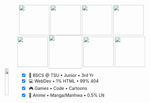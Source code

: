 <!-- <img height=325 src="https://github-readme-stats.vercel.app/api/top-langs/?username=pj-pj-pj&langs_count=10&layout=compact&theme=vision-friendly-dark" alt="Top Langs" /> -->
<!--  <img align="left" src="https://64.media.tumblr.com/3383fc6fe1edfd7b33eeced6d2cbf7d9/tumblr_mxo61dIr4D1qm4xi6o1_500.gif" height="12%" /> -->
<div align="center">
   <img align="center" src="https://images-wixmp-ed30a86b8c4ca887773594c2.wixmp.com/f/eba64197-3225-4c1f-9bf6-eb3b1ff9ef6a/d5cppi3-b97d47c2-8a5b-45ad-bde8-8434b57a0cfd.gif?token=eyJ0eXAiOiJKV1QiLCJhbGciOiJIUzI1NiJ9.eyJzdWIiOiJ1cm46YXBwOjdlMGQxODg5ODIyNjQzNzNhNWYwZDQxNWVhMGQyNmUwIiwiaXNzIjoidXJuOmFwcDo3ZTBkMTg4OTgyMjY0MzczYTVmMGQ0MTVlYTBkMjZlMCIsIm9iaiI6W1t7InBhdGgiOiJcL2ZcL2ViYTY0MTk3LTMyMjUtNGMxZi05YmY2LWViM2IxZmY5ZWY2YVwvZDVjcHBpMy1iOTdkNDdjMi04YTViLTQ1YWQtYmRlOC04NDM0YjU3YTBjZmQuZ2lmIn1dXSwiYXVkIjpbInVybjpzZXJ2aWNlOmZpbGUuZG93bmxvYWQiXX0.q1Ca-bkRGuqs76L5V33kj-QNGVjsKI5pDukJb6VQQ-4" height="100px" />
   
   <img align="center" src="https://64.media.tumblr.com/3383fc6fe1edfd7b33eeced6d2cbf7d9/tumblr_mxo61dIr4D1qm4xi6o1_500.gif" height="100px" />
   <img align="center" src="https://images-wixmp-ed30a86b8c4ca887773594c2.wixmp.com/f/888c9b1d-c977-43b3-984c-0d7095a9fc18/d81xbb7-23d5c310-1218-476f-9708-b81dfb4eb1ac.gif?token=eyJ0eXAiOiJKV1QiLCJhbGciOiJIUzI1NiJ9.eyJzdWIiOiJ1cm46YXBwOjdlMGQxODg5ODIyNjQzNzNhNWYwZDQxNWVhMGQyNmUwIiwiaXNzIjoidXJuOmFwcDo3ZTBkMTg4OTgyMjY0MzczYTVmMGQ0MTVlYTBkMjZlMCIsIm9iaiI6W1t7InBhdGgiOiJcL2ZcLzg4OGM5YjFkLWM5NzctNDNiMy05ODRjLTBkNzA5NWE5ZmMxOFwvZDgxeGJiNy0yM2Q1YzMxMC0xMjE4LTQ3NmYtOTcwOC1iODFkZmI0ZWIxYWMuZ2lmIn1dXSwiYXVkIjpbInVybjpzZXJ2aWNlOmZpbGUuZG93bmxvYWQiXX0.nN5qT0cDCiXoiMbO1jcxqBXqRmtGHfOmi7SKomTsdsk" height="100px" />
   <img align="center" src="https://media4.giphy.com/media/gdkzWXPgfQIBb8Eywn/200w.gif?cid=6c09b952sn9eoz5rkuvudpo0n3kto1jv5dib2udktfvg7dkg&ep=v1_stickers_search&rid=200w.gif&ct=s" height="100px" />
   <img align="center" src="https://24.media.tumblr.com/e3e1cd0bebd672be5e27cefb963c7afc/tumblr_mrly2nlEgr1r9zec2o1_500.gif" height="100px" />
   <img align="center" src="https://i.pinimg.com/originals/d3/7e/a9/d37ea9827b963c1301e5862312919f14.gif" height="110px" />
   <img align="center" src="https://i.pinimg.com/originals/04/ec/cd/04eccdc269d9de2bb7e6bbf3e7ae6843.gif" height="100px" />
   <img align="center" src="https://i.gifer.com/YQDv.gif" height="100px" />
</div>
<img align="left" src="https://i.gifer.com/XfQ1.gif" width="15%" />


   - [x]  💼 BSCS @ TSU • Junior • 3rd Yr
   - [x]  💻 WebDev • 1% HTML • 99% 404
   - [x]  🎮 Games • Code • Cartoons
   - [x]  📱 Anime • Manga/Manhwa • 0.5% LN
